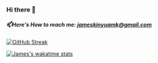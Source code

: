 ### Hi there 👋
##### 📫Here's How to reach me: jameskinyuamk@gmail.com
<!--
**KinyuaJames/KinyuaJames** is a ✨ _special_ ✨ repository because its `README.md` (this file) appears on your GitHub profile.

Here are some ideas to get you started:

- 🔭 I’m currently working on ...
- 🌱 I’m currently learning ...
- 👯 I’m looking to collaborate on ...
- 🤔 I’m looking for help with ...
- 💬 Ask me about ...
- 📫 How to reach me: ...
- 😄 Pronouns: ...
- ⚡ Fun fact: ...
-->
[![GitHub Streak](https://streak-stats.demolab.com?user=KinyuaJames&theme=dark&hide_border=true&border_radius=-1.6&date_format=j%20M%5B%20Y%5D&background=1DC7DBCB&ring=BD50DD&fire=7128DD&dates=D1FF3B&sideNums=36DD24&sideLabels=FF08E5)](https://git.io/streak-stats)


[![James's wakatime stats](https://github-readme-stats.vercel.app/api/wakatime?username=Gnias&theme=radical&custom_title=My%20Wakatime%20Stats&layout=compact)](https://github.com/KinyuaJames)

<!--START_SECTION:waka-->

<!--END_SECTION:waka-->
